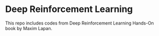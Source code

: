 # Deep Reinforcement Learning

This repo includes codes from Deep Reinforcement Learning Hands-On book by Maxim Lapan.

